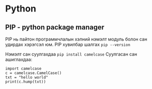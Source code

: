 # Python

## PIP - python package manager

PIP нь пайтон программчлалын хэлний нэмэлт модуль болон сан удирдах хэрэгсэл юм.
PIP хувилбар шалгах `pip --version`

Нэмэлт сан суулгахдаа `pip install camelcase`
Суулгасан сан ашиглахдаа:

```
import camelcase
c = camelcase.CamelCase()
txt = "hello world"
print(c.hump(txt))
```
